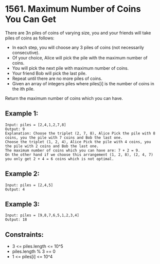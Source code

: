 # 1561. Maximum Number of Coins You Can Get

There are 3n piles of coins of varying size, you and your friends will take piles of coins as follows:

* In each step, you will choose any 3 piles of coins (not necessarily consecutive).
* Of your choice, Alice will pick the pile with the maximum number of coins.
* You will pick the next pile with maximum number of coins.
* Your friend Bob will pick the last pile.
* Repeat until there are no more piles of coins.
* Given an array of integers piles where piles[i] is the number of coins in the ith pile.

Return the maximum number of coins which you can have.

## Example 1:

```
Input: piles = [2,4,1,2,7,8]
Output: 9
Explanation: Choose the triplet (2, 7, 8), Alice Pick the pile with 8 coins, you the pile with 7 coins and Bob the last one.
Choose the triplet (1, 2, 4), Alice Pick the pile with 4 coins, you the pile with 2 coins and Bob the last one.
The maximum number of coins which you can have are: 7 + 2 = 9.
On the other hand if we choose this arrangement (1, 2, 8), (2, 4, 7) you only get 2 + 4 = 6 coins which is not optimal.
```

## Example 2:

```
Input: piles = [2,4,5]
Output: 4
```

## Example 3:

```
Input: piles = [9,8,7,6,5,1,2,3,4]
Output: 18
```

## Constraints:

* 3 <= piles.length <= 10^5
* piles.length % 3 == 0
* 1 <= piles[i] <= 10^4
